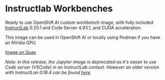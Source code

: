 # Instructlab Workbenches

Ready to use OpenShift AI custom workbench image, with fully included [InstructLab](https://github.com/instructlab/instructlab/tree/main) 0.20.1  and Code Server 4.93.1, and CUDA acceleration.

This image can be used in OpenShift AI or locally using Podman if you have an NVidia GPU.

[Image on Quay](https://quay.io/repository/rh-aiservices-bu/instructlab-workbench-code-server-cuda)

_Note: in this release, the Jupyter image is deprecated as it's easier to use Code server (VSCode) in an InstructLab context. However an older version with InstructLan 0.18.4 can be found [here](https://quay.io/repository/rh-aiservices-bu/instructlab-workbench-jupyter-cuda)_
